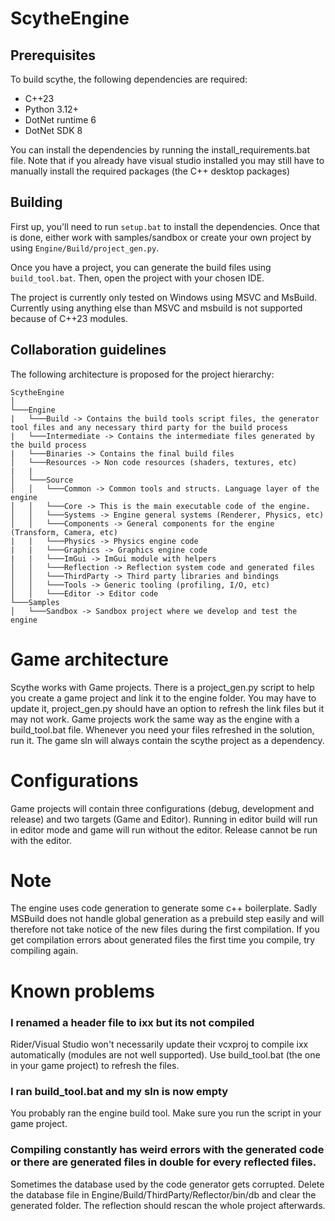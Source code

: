 # ScytheEngine

## Prerequisites
To build scythe, the following dependencies are required:
- C++23
- Python 3.12+
- DotNet runtime 6
- DotNet SDK 8

You can install the dependencies by running the install_requirements.bat file. Note that if you already have visual studio installed you may still have to manually install the required packages (the C++ desktop packages)

## Building

First up, you'll need to run `setup.bat` to install the dependencies. Once that is done, either work with samples/sandbox or create your own project by using `Engine/Build/project_gen.py`.

Once you have a project, you can generate the build files using `build_tool.bat`. Then, open the project with your chosen IDE.

The project is currently only tested on Windows using MSVC and MsBuild.
Currently using anything else than MSVC and msbuild is not supported because of C++23 modules.

## Collaboration guidelines

The following architecture is proposed for the project hierarchy:

```plaintext
ScytheEngine
│   
└───Engine
|   └───Build -> Contains the build tools script files, the generator tool files and any necessary third party for the build process
|   └───Intermediate -> Contains the intermediate files generated by the build process
|   └───Binaries -> Contains the final build files
│   └───Resources -> Non code resources (shaders, textures, etc)
|   |
│   └───Source
│   │   └───Common -> Common tools and structs. Language layer of the engine
│   │   └───Core -> This is the main executable code of the engine.
│   │   └───Systems -> Engine general systems (Renderer, Physics, etc)
│   │   └───Components -> General components for the engine (Transform, Camera, etc)
|   |   └───Physics -> Physics engine code
|   |   └───Graphics -> Graphics engine code
|   |   └───ImGui -> ImGui module with helpers
│   │   └───Reflection -> Reflection system code and generated files
│   │   └───ThirdParty -> Third party libraries and bindings
│   │   └───Tools -> Generic tooling (profiling, I/O, etc)
│   │   └───Editor -> Editor code
└───Samples
│   └───Sandbox -> Sandbox project where we develop and test the engine
```

# Game architecture
Scythe works with Game projects. There is a project_gen.py script to help you create a game project and link it to the engine folder. You may have to update it, project_gen.py should have an option to refresh the link files but it may not work.
Game projects work the same way as the  engine with a build_tool.bat file. Whenever you need your files refreshed in the solution, run it. The game sln will always contain the scythe project as a dependency.

# Configurations

Game projects will contain three configurations (debug, development and release) and two targets (Game and Editor). Running in editor build will run in editor mode and game will run without the editor. Release cannot be run with the editor.

# Note

The engine uses code generation to generate some c++ boilerplate. Sadly MSBuild does not handle global generation as a prebuild step easily and will therefore not take notice of the new files during the first compilation. If you get compilation errors about generated files the first time you compile, try compiling again.

# Known problems

### I renamed a header file to ixx but its not compiled
Rider/Visual Studio won't necessarily update their vcxproj to compile ixx automatically (modules are not well supported). Use build_tool.bat (the one in your game project) to refresh the files.

### I ran build_tool.bat and my sln is now empty
You probably ran the engine build tool. Make sure you run the script in your game project.

### Compiling constantly has weird errors with the generated code or there are generated files in double for every reflected files. 

Sometimes the database used by the code generator gets corrupted. Delete the database file in Engine/Build/ThirdParty/Reflector/bin/db and clear the generated folder. The reflection should rescan the whole project afterwards.